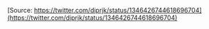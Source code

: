 [Source: https://twitter.com/diprjk/status/1346426744618696704](https://twitter.com/diprjk/status/1346426744618696704)